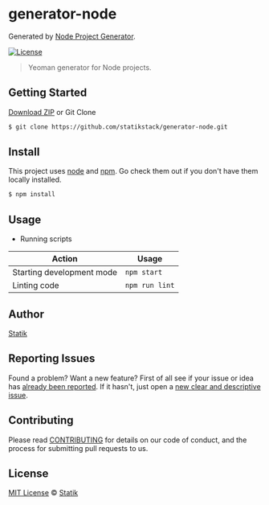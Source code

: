 # generator-node

Generated by [Node Project Generator](https://github.com/statikstack/generator-node).

[![License][license-badge]][license-url]

> Yeoman generator for Node projects.

## Getting Started

[Download ZIP](https://github.com/statikstack/generator-node/archive/master.zip) or Git Clone

```bash
$ git clone https://github.com/statikstack/generator-node.git
```

## Install

This project uses [node](https://nodejs.org/en/) and [npm](https://npmjs.com/). Go check them out if you don't have them locally installed.

```bash
$ npm install
```

## Usage

- Running scripts

| Action                    | Usage          |
| ------------------------- | -------------- |
| Starting development mode | `npm start`    |
| Linting code              | `npm run lint` |

## Author

[Statik](https://twitter.com/statikstack)

## Reporting Issues

Found a problem? Want a new feature? First of all see if your issue or idea has [already been reported](https://github.com/statikstack/generator-node/pulls). If it hasn't, just open a [new clear and descriptive issue](https://github.com/statikstack/generator-node/issues/new).

## Contributing

Please read [CONTRIBUTING](CONTRIBUTING.md) for details on our code of conduct, and the process for submitting pull requests to us.

## License

[MIT License](https://github.com/statikstack/generator-node/blob/master/LICENSE) © [Statik](https://github.com/statikstack)

[license-badge]: https://img.shields.io/github/license/statikstack/generator-node.svg
[license-url]: https://opensource.org/licenses/MIT
